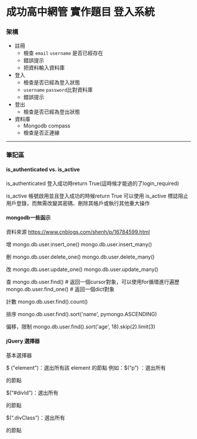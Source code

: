 # 成功高中網管 實作題目 登入系統
### 架構
+ 註冊
  - 檢查 `email` `username` 是否已經存在 
  - 錯誤提示
  - 把資料輸入資料庫
+ 登入
  - 檢查是否已經為登入狀態
  - `username` `password`比對資料庫
  - 錯誤提示
+ 登出
  - 檢查是否已經為登出狀態
+ 資料庫
  - Mongodb compass
  - 檢查是否正連線

---
### 筆記區

#### is_authenticated vs. is_active
is_authenticated
登入成功時return True(這時候才能過的了login_required)   

is_active
帳號啟用並且登入成功的時候return True 
可以使用 is_active 標誌阻止用戶登錄，而無需改變其密碼、刪除其帳戶或執行其他重大操作




#### mongodb一些函示
資料來源 https://www.cnblogs.com/shenh/p/16784599.html

增
mongo.db.user.insert_one()
mongo.db.user.insert_many()

 刪
mongo.db.user.delete_one()
mongo.db.user.delete_many()

 改
mongo.db.user.update_one()
mongo.db.user.update_many()

 查
mongo.db.user.find()    # 返回一個cursor對象，可以使用for循環進行遍歷
mongo.db.user.find_one()    # 返回一個dict對象

 計數
mongo.db.user.find().count()


 排序
mongo.db.user.find().sort('name', pymongo.ASCENDING)


 偏移，限制
mongo.db.user.find().sort('age', 18).skip(2).limit(3)



#### jQuery 選擇器
基本選擇器

$ ("element")：選出所有該 element 的節點
例如：$(“p”) ：選出所有 <p> </p>的節點

$(“#divId”)：選出所有 <div id=”divId”></div> 的節點

$(“.divClass”)：選出所有 <div class=”divClass”></div> 的節點
